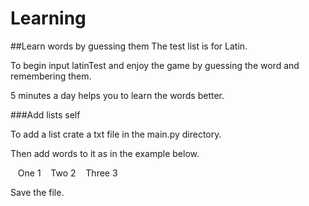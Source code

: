 # Learning


##Learn words by guessing them
The  test list is for Latin.

To begin input latinTest and enjoy the game by guessing the word and remembering them.

5 minutes a day helps you to learn the words better.

###Add lists self

To add a list crate a txt file in the main.py directory.

Then add words to it as in the example below.

    One 1
    Two 2
    Three 3

Save the file.
    
